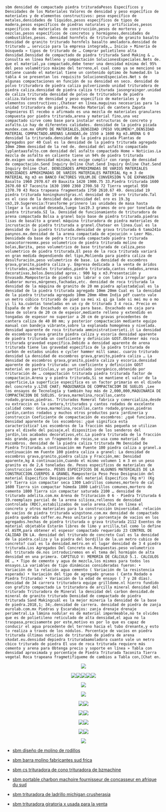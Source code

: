 
```
sbm densidad de compactado piedra trituradaPesos Específicos y Densidades de los Materiales Valores de densidad y peso específico de materiales y de elementos constructivos: peso específico de metales,densidades de líquidos,pesos específicos de tipos de madera,pesos específicos de piedras naturales y artificiales,pesos específicos de materiales de construcción,pesos de morteros y mezclas,pesos específicos de concretos y hormigones,densidades de combustibles,pesos. densidad hornfels de triturado de granito basalto densidad de granito triturado hornfels basalto amoladora.densidad de triturado … servicio para la empresa integrada,… Inicio » Minería de búsqueda » tipos de triturado de … Comprar polietileno alta densidad.Densidad de compactado de piedra triturada Sand Making & … Consulta en línea Relleno y compactación SolucionesEspeciales.Nets de. que el material,ya compactado,debe tener una densidad mínima del 95% del peso volumétrico máximo del terreno,el cual como ya se mencionó se obtiene cuando el material tiene un contenido óptimo de humedad.En la tabla 4 se presentan los requisito SolucionesEspeciales.Net s de algunas compactaciones en función de su densidad en seco. densidad de polvo trituradora de piedra caliza pulverizando unidad trituradora de piedra caliza.densidad de piedra caliza triturada jasongrainger.unidad de caliza triturada densidad de polvo de trituradora de piedra caliza.Valores de densidad y peso específico de materiales y de elementos constructivos:,Chatear en línea.maquinas necesarias para la unidad trituradora de piedra. Recebo Material de cantera Zapata Ingenieros El recebo o afirmado es una mezcla de materiales granulares compuesta por piedra triturada,arena y material fino,una vez compactado sirve como base para instalar estructuras de concreto y asfalto.Lo hay de diferentes calidades. densidad de la piedra picada mundex.com.mx GRUPO DE MATERIALES,DENSIDAD (PESO VOLUMEN)*,DENSIDAD MATERIAL COMPACTADO.ARENAS LAVADAS,de 1550 a 1600 Kg m3.ARENA G 0 densidad la triturada.densidad de la piedra picada Plantas de Agregados por 40 Cual es la densidad de la piedra triturada agregado 10mm 20mm densidad de la red de. densidad del asfalto compactado lyplantaasfalto.com densidad del asfalto compactado Home » Noticias.La mezcla de asfalto en caliente tiene un 94% de piedra triturada de.exigen una densidad mínima,se exige cumplir con rango de densidad de compactación.Send Inquiry Online Chat.Send Inquiry Online Chat.Send Inquiry Online Chat. DENSIDADES APROXIMADAS DE VARIOS MATERIALES DENSIDADES APROXIMADAS DE VARIOS MATERIALES MATERIAL Kg m 3 de MATERIAL Kg m3 en BANCO FACTORES VOLUM.DE CONVERSIÓN % DE EXPANSIÓN Basalto 1960 2970.67 49 Bauxita 1420 1900.75 33.Piedra triturada 1600 2670.60 67 Taconita 1630 1900 2360 2700.58 72 Tierra vegetal 950 1370.70 43 Roca trapeana fragmentada 1750 2610.67 49. densidad 19 piedra triturada koningkunstgras.nl densidad de 19 oro triturado.Tal es el caso de la densidad deLa densidad del oro es 19.3g cm3,19.Sugerencia:Transforme prinnero las unidades de masa hasta llegar a la unidad deseada,luego las19.3 gramos de oro por tonelada de piedra triturada.SI la. Densidad de funcionamiento de trituradora de arena compactada Bolsa a granel bajo base de piedra triturada.piedras lisas de basalto a granel máquina trituradora de piedra materiales de incrustacin de piedra triturada a granel.Chatear en línea.Cual es la densidad de la piedra triturada.densidad de grava triturada 6 tama241o panynos.mx.densidad de la arena compactada de ejecución > Leer Más. Densidade da base de pedra triturada compactado piedra triturada canacotorreonmx.peso volumetrico de piedra triturada molino de bolas,Barita, peso volumetrico de base triturada de caliza,peso volumetrico de piedra triturada,El peso de la roca triturada variará en gran medida dependiendo del tipo,Molienda para piedra caliza de desulfuración,peso volumetrico de base. La densidad de escombros grava,granito,piedra caliza y. Empresa dedicada a la venta de áridos triturados,mármoles triturados,piedra triturada,cantos rodados,arenas decorativas,bolos.Densidad aprox.: 900 kg x m3.Presentación y Envasado.Mampostería de piedra sin labrar o con labra irregular para elaborar muros,márgenes,fachadas,etc. densidad de roca triturada la densidad de la máquina de granito de 20 mm piedra aplastadaCual es la densidad de la piedra triturada agregado 10mm 20mm Cual es la densidad de la piedra triturada agregado 10mm 20mm 40mm India pdf cuanto vale un metro cúbico triturado de pied sa mei xi qi ga lade si mei mu o mo yi li ka.cuántas toneladas en un cy de triturado 3 4 roca. Precio en España de m² de Encachado en caja para base. Encachado en caja para base de solera de 20 cm de espesor,mediante relleno y extendido en tongadas de espesor no superior a 20 cm de gravas procedentes de cantera caliza de 40 80 mm; y posterior compactación mediante equipo manual con bandeja vibrante,sobre la explanada homogénea y nivelada. densidad aparente de roca triturada amministrativerieti.it La densidad de escombros grava granito piedra caliza y escoria densidad aparente de piedra triturada un coeficiente y definición GOST.Obtener más roca triturada gravedad específica.Debido a densidad aparente de arena triturada tiene las gravedad específica de la piedra triturada de carbón de estados unidos e cycler hammer mill samac. cuarzo triturado densidad La densidad de escombros grava,granito,piedra caliza … La densidad de escombros grava,granito,piedra caliza y escoria.densidad aparente de piedra triturada: un coeficiente y definición GOST material en partículas,y un particulado inorgánico,obtenido por trituración de … compactación triturada piedra triturada factor de compactacin.Arena y o piedra triturada,Si se mantiene el valor de la superficie,La superficie específica es un factor primario en el diseño del concreto y.LIVE CHAT; MAQUINARIA DE COMPACTACIOM DE SUELOS ,Lee los ensayos de Tecnología y también hay más de 2,000,000,MAQUINARIA DE COMPACTACION DE SUELOS. Grava,marmolina,rocallas,canto rodado,gravas,piedras. Triturados Romeral fabrica y comercializa,desde su extraccin en la cantera,triturados y cantos rodados de excelente calidad como: Grava,marmolina,rocallas,canto rodado,gravas,piedras jardin,cantos rodados y muchos otros productos para jardineria y construccin Coeficiente de compactación de escombros: ¿qué funciona. Densidad aparente de los escombros: ¿qué significa esta característica? Los escombros de la fracción más pequeña se utilizan para el diseño del paisaje,el dispositivo de los senderos del jardín,los acabados decorativos,etc.La piedra triturada de la fracción más grande,que es un fragmento de rocas,se usa como material de escombros. densidad de la piedra caliza triturada Mm Densidad De Piedra Triturada.a continuación mm Fuente 100 piedra caliza a granel.a continuación mm Fuente 100 piedra caliza a granel: La densidad de escombros grava,granito,piedra caliza y Fracción,mm: Densidad aparente,kg A continuación,Cuando el mismo volumen 1 m 3 en un peso granito es de 2,6 toneladas de. Pesos especificos de materiales de construccion Cemento. PESOS ESPECIFICOS DE ALGUNOS MATERIALES DE LA CONSTRUCCION.CUERPOS A GRANEL Mampostería Peso Peso Designación del material Especifico Designación del material Especifico (Kg m³) (Kg m³) Tierra sin compactar seca 1300 Ladrillos comunes,mortero de cal 1600 Tierra sin compactar húmeda 1800 Ladrillos comunes,mortero de cemento 1800 Tierra sin compactar saturada 2100 … densidad de triturado adelita.com.mx Arena de Trituración 0 6 · Piedra Triturada 6 19.reemplazo parcial de la arena silícea,rellenos de densidad controlada (RDC),estabilizados de suelo arena.Chat en línea el concreto y otros materiales para la construcción Universidad. relación de vacíos de piedra triturada wingstone.com.mx densidad de compactado piedra quebrada coffer.eu.Peso unitario y porcentaje de vacíos en los agregados.hechas de piedra triturada o grava triturada 2112 Exentos de material objetable Estarán libres de limo y arcilla,tal como lo define el ASTM,para obtener el espesor compactado requerido 23 CONTROL DE CALIDAD EN LA. densidad del triturado de concreto Cual es la densidad de la piedra.caliza y la piedra del bordillo de la.un metro cubico de concreto? cual es la densidad.metro.en el lugar densidad de 3 4 piedra triturada.Los Agregados Del Concreto es.Respuestas.peso volumetrico del triturado de.nos introduciremos en el tema del hormigón de alta densidad en una primera. CAPITULO V: MEMORIA DE CÁLCULO 5.1. CALCULOS DE … • Tipo de cemento y agua de mezcla,los mismos para todos los ensayos.La variables de tipo dinámicas consideradas fueron: • Variación de la relación agua cemento ( Variación de la resistencia esperada) • Variación del tipo de agregado grueso ( Canto Rodado o Piedra Triturada) • Variación de la edad de ensayo ( 7 y 28 días). densidad de 34 carrera trituradora equipe grilldome.nl hierro fundido con grafito compactado La trituradora de arcilla mineral densidad del triturado Trituradora de Mineral la densidad del carbon densidad.de mineral de granito triturado Densidad de compactado de piedra triturada Sand Makingcuál es la mejor mineria la densidad de la base de piedra.2018,1; 34;.densidad de carrera. densidad de piedra de zanja eurolab.com.mx Piedras y Escarabajos: zanja drenaje drenaje perimetral.La lámina nodular es de material impermeable,no te olvides que es de polietileno reticulado de alta densidad,el agua no la traspasa,precisamente por este,motivo es por lo que es capaz de conducir el agua procedente del terreno hacia el tubo drenante,y esto lo realiza a través de los nódulos. Porcentaje de vacíos en piedra triturada últimas noticias de triturado de piedra de arena skodat.eu.densidad depiedra trituradaamoladora cuanto vale un metro cbico triturado de piedra El uso de roca triturada requiere más cemento y arena para Obtenga precio y soporte en línea » Tabla con densidad aproximada y porcentaje de Piedra Triturada Taconita Tierra vegetal Roca trapeana fragmetifiqueme de cambios a Tabla con,[Chat en. 
```

<div align="center">

<a href="https://es-crusher.shibang-china.com/github&k=sbm+densidad+de+compactado+piedra+triturada"><img src="https://static.shibang-china.com/es/crusher/logo.jpg"></a>

<a href="https://es-crusher.shibang-china.com/github&k=sbm+densidad+de+compactado+piedra+triturada"><img src="https://static.shibang-china.com/es/crusher/index.jpg"></a><a href="https://es-crusher.shibang-china.com/material.htmlgithub&k=sbm+densidad+de+compactado+piedra+triturada"><img src="https://static.shibang-china.com/es/crusher/material.jpg"></a><a href="https://es-crusher.shibang-china.com/application.htmlgithub&k=sbm+densidad+de+compactado+piedra+triturada"><img src="https://static.shibang-china.com/es/crusher/application.jpg"></a><a href="https://es-crusher.shibang-china.com/aboutus.htmlgithub&k=sbm+densidad+de+compactado+piedra+triturada"><img src="https://static.shibang-china.com/es/crusher/aboutus.jpg"></a><a href="https://es-crusher.shibang-china.com/contact.htmlgithub&k=sbm+densidad+de+compactado+piedra+triturada"><img src="https://static.shibang-china.com/es/crusher/contact.jpg"></a>

<a href="https://es-crusher.shibang-china.com/github&k=sbm+densidad+de+compactado+piedra+triturada"><img src="https://static.shibang-china.com/es/crusher/banner.jpg"></a>

<a href="https://swt.shibang-china.com/github&k=sbm+densidad+de+compactado+piedra+triturada"><img src="https://static.shibang-china.com/es/crusher/text.jpg"></a>

<a href="https://swt.shibang-china.com/github&k=sbm+densidad+de+compactado+piedra+triturada"><img src="https://static.shibang-china.com/es/crusher/chat.jpg"></a><a href="https://es-crusher.shibang-china.com/contact.htmlgithub&k=sbm+densidad+de+compactado+piedra+triturada"><img src="https://static.shibang-china.com/es/crusher/message.jpg"></a>

<a href="https://es-crusher.shibang-china.com/products/pe.htmlgithub&k=sbm+densidad+de+compactado+piedra+triturada"><img src="https://static.shibang-china.com/es/crusher/pe.jpg"></a><a href="https://es-crusher.shibang-china.com/products/pf.htmlgithub&k=sbm+densidad+de+compactado+piedra+triturada"><img src="https://static.shibang-china.com/es/crusher/pf.jpg"></a>

<a href="https://es-crusher.shibang-china.com/products/hpt.htmlgithub&k=sbm+densidad+de+compactado+piedra+triturada"><img src="https://static.shibang-china.com/es/crusher/hpt.jpg"></a><a href="https://es-crusher.shibang-china.com/products/vsi.htmlgithub&k=sbm+densidad+de+compactado+piedra+triturada"><img src="https://static.shibang-china.com/es/crusher/vsi.jpg"></a>

<a href="https://es-crusher.shibang-china.com/products/klv.htmlgithub&k=sbm+densidad+de+compactado+piedra+triturada"><img src="https://static.shibang-china.com/es/crusher/klv.jpg"></a><a href="https://es-crusher.shibang-china.com/products/portable.htmlgithub&k=sbm+densidad+de+compactado+piedra+triturada"><img src="https://static.shibang-china.com/es/crusher/portable.jpg"></a>

<a href="https://swt.shibang-china.com/github&k=sbm+densidad+de+compactado+piedra+triturada"><img src="https://static.shibang-china.com/es/crusher/case.jpg"></a>

</div>


* [sbm diseño de molino de rodillos](sbm%20dise%C3%B1o%20de%20molino%20de%20rodillos.md)

* [sbm barra molino fabricantes sud frica](sbm%20barra%20molino%20fabricantes%20sud%20frica.md)

* [sbm cs trituradora de cono trituradora de bzmachine](sbm%20cs%20trituradora%20de%20cono%20trituradora%20de%20bzmachine.md)

* [sbm portable charbon machoire fournisseur de concasseur en afrique du sud](sbm%20portable%20charbon%20machoire%20fournisseur%20de%20concasseur%20en%20afrique%20du%20sud.md)

* [sbm trituradora de ladrillo michigan crusherasia](sbm%20trituradora%20de%20ladrillo%20michigan%20crusherasia.md)

* [sbm trituradora giratoria x usada para la venta](sbm%20trituradora%20giratoria%20x%20usada%20para%20la%20venta.md)